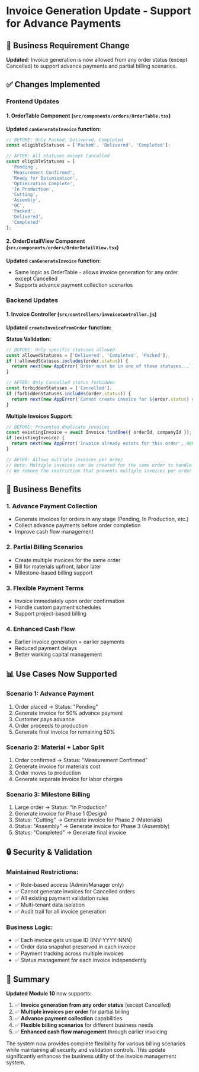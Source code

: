 # Invoice Generation Update - Support for Advance Payments

## 🎯 Business Requirement Change
**Updated**: Invoice generation is now allowed from any order status (except Cancelled) to support advance payments and partial billing scenarios.

## ✅ Changes Implemented

### Frontend Updates

#### 1. OrderTable Component (`src/components/orders/OrderTable.tsx`)
**Updated `canGenerateInvoice` function:**
```javascript
// BEFORE: Only Packed, Delivered, Completed
const eligibleStatuses = ['Packed', 'Delivered', 'Completed'];

// AFTER: All statuses except Cancelled
const eligibleStatuses = [
  'Pending',
  'Measurement Confirmed', 
  'Ready for Optimization',
  'Optimization Complete',
  'In Production',
  'Cutting',
  'Assembly',
  'QC',
  'Packed',
  'Delivered', 
  'Completed'
];
```

#### 2. OrderDetailView Component (`src/components/orders/OrderDetailView.tsx`)
**Updated `canGenerateInvoice` function:**
- Same logic as OrderTable - allows invoice generation for any order except Cancelled
- Supports advance payment collection scenarios

### Backend Updates

#### 1. Invoice Controller (`src/controllers/invoiceController.js`)
**Updated `createInvoiceFromOrder` function:**

**Status Validation:**
```javascript
// BEFORE: Only specific statuses allowed
const allowedStatuses = ['Delivered', 'Completed', 'Packed'];
if (!allowedStatuses.includes(order.status)) {
  return next(new AppError(`Order must be in one of these statuses...`));
}

// AFTER: Only Cancelled status forbidden
const forbiddenStatuses = ['Cancelled'];
if (forbiddenStatuses.includes(order.status)) {
  return next(new AppError(`Cannot create invoice for ${order.status} order`, 400));
}
```

**Multiple Invoices Support:**
```javascript
// BEFORE: Prevented duplicate invoices
const existingInvoice = await Invoice.findOne({ orderId, companyId });
if (existingInvoice) {
  return next(new AppError('Invoice already exists for this order', 400));
}

// AFTER: Allows multiple invoices per order
// Note: Multiple invoices can be created for the same order to handle advance payments and partial billing
// We remove the restriction that prevents multiple invoices per order
```

## 🚀 Business Benefits

### 1. **Advance Payment Collection**
- Generate invoices for orders in any stage (Pending, In Production, etc.)
- Collect advance payments before order completion
- Improve cash flow management

### 2. **Partial Billing Scenarios**
- Create multiple invoices for the same order
- Bill for materials upfront, labor later
- Milestone-based billing support

### 3. **Flexible Payment Terms**
- Invoice immediately upon order confirmation
- Handle custom payment schedules
- Support project-based billing

### 4. **Enhanced Cash Flow**
- Earlier invoice generation = earlier payments
- Reduced payment delays
- Better working capital management

## 📊 Use Cases Now Supported

### Scenario 1: Advance Payment
1. Order placed → Status: "Pending"
2. Generate invoice for 50% advance payment
3. Customer pays advance
4. Order proceeds to production
5. Generate final invoice for remaining 50%

### Scenario 2: Material + Labor Split
1. Order confirmed → Status: "Measurement Confirmed"
2. Generate invoice for materials cost
3. Order moves to production
4. Generate separate invoice for labor charges

### Scenario 3: Milestone Billing
1. Large order → Status: "In Production"
2. Generate invoice for Phase 1 (Design)
3. Status: "Cutting" → Generate invoice for Phase 2 (Materials)
4. Status: "Assembly" → Generate invoice for Phase 3 (Assembly)
5. Status: "Completed" → Generate final invoice

## 🔒 Security & Validation

### Maintained Restrictions:
- ✅ Role-based access (Admin/Manager only)
- ✅ Cannot generate invoices for Cancelled orders
- ✅ All existing payment validation rules
- ✅ Multi-tenant data isolation
- ✅ Audit trail for all invoice generation

### Business Logic:
- ✅ Each invoice gets unique ID (INV-YYYY-NNN)
- ✅ Order data snapshot preserved in each invoice
- ✅ Payment tracking across multiple invoices
- ✅ Status management for each invoice independently

## 📝 Summary

**Updated Module 10** now supports:
1. ✅ **Invoice generation from any order status** (except Cancelled)
2. ✅ **Multiple invoices per order** for partial billing
3. ✅ **Advance payment collection** capabilities
4. ✅ **Flexible billing scenarios** for different business needs
5. ✅ **Enhanced cash flow management** through earlier invoicing

The system now provides complete flexibility for various billing scenarios while maintaining all security and validation controls. This update significantly enhances the business utility of the invoice management system. 